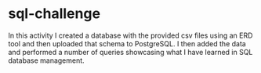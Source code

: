 # sql-challenge

In this activity I created a database with the provided csv files using an ERD tool and then uploaded that schema to PostgreSQL. I then added the data and performed a number of queries showcasing what I have learned in SQL database management.
